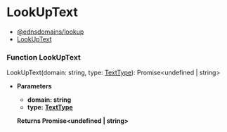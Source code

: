 # LookUpText

* [@ednsdomains/lookup](broken-reference)
* [LookUpText](broken-reference)

### Function LookUpText

LookUpText(domain: string, type: [TextType](broken-reference)): Promise\<undefined | string>

*   **Parameters**

    * **domain: string**
    * **type:** [**TextType**](texttype.md)

    **Returns Promise\<undefined | string>**
